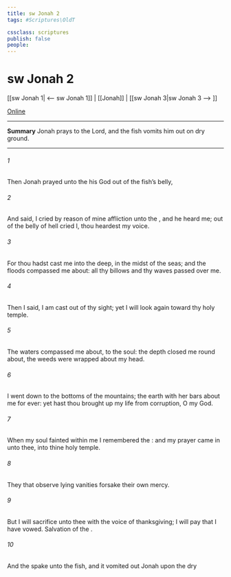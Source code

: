 ```yaml
---
title: sw Jonah 2
tags: #Scriptures\OldT

cssclass: scriptures
publish: false
people:
---
```


# sw Jonah 2
[[sw Jonah 1| <-- sw Jonah 1]] | [[Jonah]] | [[sw Jonah 3|sw Jonah 3 --> ]]

[Online](https://churchofjesuschrist.org/study/scriptures/ot/jonah/2?lang=eng)

---
__Summary__
Jonah prays to the Lord, and the fish vomits him out on dry ground.

---
###### 1 
Then Jonah prayed unto the  his God out of the fish’s belly,

###### 2 
And said, I cried by reason of mine affliction unto the , and he heard me; out of the belly of hell cried I,  thou heardest my voice.

###### 3 
For thou hadst cast me into the deep, in the midst of the seas; and the floods compassed me about: all thy billows and thy waves passed over me.

###### 4 
Then I said, I am cast out of thy sight; yet I will look again toward thy holy temple.

###### 5 
The waters compassed me about,  to the soul: the depth closed me round about, the weeds were wrapped about my head.

###### 6 
I went down to the bottoms of the mountains; the earth with her bars  about me for ever: yet hast thou brought up my life from corruption, O  my God.

###### 7 
When my soul fainted within me I remembered the : and my prayer came in unto thee, into thine holy temple.

###### 8 
They that observe lying vanities forsake their own mercy.

###### 9 
But I will sacrifice unto thee with the voice of thanksgiving; I will pay  that I have vowed. Salvation  of the .

###### 10 
And the  spake unto the fish, and it vomited out Jonah upon the dry 

